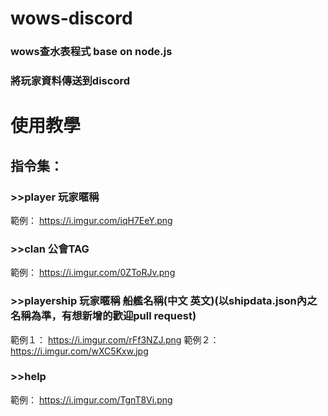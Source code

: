 # wows-discord
### wows查水表程式 base on node.js
### 將玩家資料傳送到discord
# 使用教學
## 指令集：
### >>player 玩家暱稱
範例： https://i.imgur.com/iqH7EeY.png
### >>clan 公會TAG
範例： https://i.imgur.com/0ZToRJv.png
### >>playership 玩家暱稱 船艦名稱(中文 英文)(以shipdata.json內之名稱為準，有想新增的歡迎pull request)
範例１： https://i.imgur.com/rFf3NZJ.png
範例２： https://i.imgur.com/wXC5Kxw.jpg
### >>help
範例： https://i.imgur.com/TgnT8Vi.png
